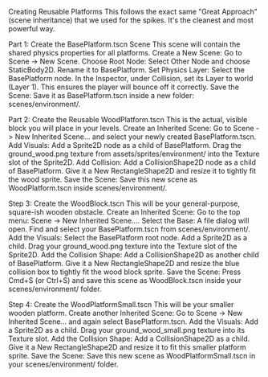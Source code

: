 Creating Reusable Platforms
This follows the exact same "Great Approach" (scene inheritance) that we used for the spikes. It's the cleanest and most powerful way.

Part 1: Create the BasePlatform.tscn Scene
    This scene will contain the shared physics properties for all platforms.
    Create a New Scene: Go to Scene -> New Scene.
    Choose Root Node: Select Other Node and choose StaticBody2D. Rename it to BasePlatform.
    Set Physics Layer: Select the BasePlatform node. In the Inspector, under Collision, set its Layer to world (Layer 1). This ensures the player will bounce off it correctly.
    Save the Scene: Save it as BasePlatform.tscn inside a new folder: scenes/environment/.

Part 2: Create the Reusable WoodPlatform.tscn
    This is the actual, visible block you will place in your levels.
    Create an Inherited Scene: Go to Scene -> New Inherited Scene... and select your newly created BasePlatform.tscn.
    Add Visuals:
    Add a Sprite2D node as a child of BasePlatform.
    Drag the ground_wood.png texture from assets/sprites/environment/ into the Texture slot of the Sprite2D.
    Add Collision:
    Add a CollisionShape2D node as a child of BasePlatform.
    Give it a New RectangleShape2D and resize it to tightly fit the wood sprite.
    Save the Scene: Save this new scene as WoodPlatform.tscn inside scenes/environment/.

Step 3: Create the WoodBlock.tscn
    This will be your general-purpose, square-ish wooden obstacle.
    Create an Inherited Scene: Go to the top menu: Scene -> New Inherited Scene....
    Select the Base: A file dialog will open. Find and select your BasePlatform.tscn from scenes/environment/.
    Add the Visuals:
    Select the BasePlatform root node.
    Add a Sprite2D as a child.
    Drag your ground_wood.png texture into the Texture slot of the Sprite2D.
    Add the Collision Shape:
    Add a CollisionShape2D as another child of BasePlatform.
    Give it a New RectangleShape2D and resize the blue collision box to tightly fit the wood block sprite.
    Save the Scene: Press Cmd+S (or Ctrl+S) and save this scene as WoodBlock.tscn inside your scenes/environment/ folder.

Step 4: Create the WoodPlatformSmall.tscn
    This will be your smaller wooden platform.
    Create another Inherited Scene: Go to Scene -> New Inherited Scene... and again select BasePlatform.tscn.
    Add the Visuals:
    Add a Sprite2D as a child.
    Drag your ground_wood_small.png texture into its Texture slot.
    Add the Collision Shape:
    Add a CollisionShape2D as a child.
    Give it a New RectangleShape2D and resize it to fit this smaller platform sprite.
    Save the Scene: Save this new scene as WoodPlatformSmall.tscn in your scenes/environment/ folder.

    